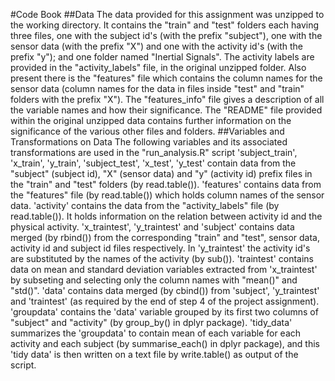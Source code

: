 #Code Book
##Data
The data provided for this assignment was unzipped to the working directory. It contains the "train" and "test" folders each having three files, one with the subject id's (with the prefix "subject"), one with the sensor data (with the prefix "X") and one with the activity id's (with the prefix "y"); and one folder named "Inertial Signals". The activity labels are provided in the "activity_labels" file, in the original unzipped folder. Also present there is the "features" file which contains the column names for the sensor data (column names for the data in files inside "test" and "train" folders with the prefix "X"). The "features_info" file gives a description of all the variable names and how their significance.
The "README" file provided within the original unzipped data contains further information on the significance of the various other files and folders.
##Variables and Transformations on Data
The following variables and its associated transformations are used in the "run_analysis.R" script
'subject_train', 'x_train', 'y_train', 'subject_test', 'x_test', 'y_test' contain data  from the "subject" (subject id), "X" (sensor data) and "y" (activity id) prefix files in the "train" and "test" folders (by read.table()).
'features' contains data from the "features" file (by read.table()) which holds column names of the sensor data.
'activity' contains the data from the "activity_labels" file (by read.table()). It holds information on the relation between activity id and the physical activity.
'x_traintest', 'y_traintest' and 'subject' contains data merged (by rbind()) from the corresponding "train" and "test", sensor data, activity id and subject id files respectively. In 'y_traintest' the activity id's are substituted by the names of the activity (by sub()). 
'traintest' contains data on mean and standard deviation variables extracted from 'x_traintest' by subseting and selecting only the column names with "mean()" and "std()".
'data' contains data merged (by cbind()) from 'subject', 'y_traintest' and 'traintest' (as required by the end of step 4 of the project assignment).
'groupdata' contains the 'data' variable grouped by its first two columns of "subject" and "activity" (by group_by() in dplyr package).
'tidy_data' summarizes the 'groupdata' to contain mean of each variable for each activity and each subject (by summarise_each() in dplyr package), and this 'tidy data' is then written on a text file by write.table() as output of the script.